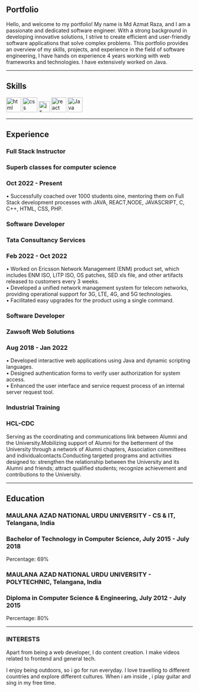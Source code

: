 ## Portfolio

Hello, and welcome to my portfolio! My name is Md Azmat Raza, and I am a passionate and dedicated software engineer. With a strong background in developing innovative solutions, I strive to create efficient and user-friendly software applications that solve complex problems. This portfolio provides an overview of my skills, projects, and experience in the field of software engineering, I have hands on experience 4 years working with web frameworks and technologies. I have extensively worked on Java.

---

## Skills

<p align='left'>
  <img src="https://upload.wikimedia.org/wikipedia/commons/thumb/6/61/HTML5_logo_and_wordmark.svg/2048px-HTML5_logo_and_wordmark.svg.png" alt="html" width="40" height="40">
  <img src='https://upload.wikimedia.org/wikipedia/commons/thumb/d/d5/CSS3_logo_and_wordmark.svg/1200px-CSS3_logo_and_wordmark.svg.png' alt="css" width="40" height="40">
  <img src='https://upload.wikimedia.org/wikipedia/commons/6/6a/JavaScript-logo.png' height='30' width='auto' alt="js">
   <img src="https://upload.wikimedia.org/wikipedia/commons/thumb/a/a7/React-icon.svg/1280px-React-icon.svg.png" alt="react" width="auto" height="40"/>
   <img src="https://img.icons8.com/color/144/java-coffee-cup-logo--v1.png" alt="Java" width="40" height="40"/>
</p>

---

## Experience
### **Full Stack Instructor**
### Superb classes for computer science
### Oct 2022 - Present

• Successfully coached over 1000 students oine, mentoring them on Full Stack development processes with JAVA, REACT,NODE, JAVASCRIPT, C, C++, HTML, CSS, PHP.


### **Software Developer**
### Tata Consultancy Services
### Feb 2022 - Oct 2022

• Worked on Ericsson Network Management (ENM) product set, which includes ENM ISO, LITP ISO, OS patches, SED xls file, and other 
     artifacts released to customers every 3 weeks.<br>
• Developed a unified network management system for telecom networks, providing operational support for 3G, LTE, 4G, and 5G technologies.<br>
• Facilitated easy upgrades for the product using a single command.


### **Software Developer**
### Zawsoft Web Solutions
### Aug 2018 - Jan 2022
• Developed interactive web applications using Java and dynamic scripting languages.<br>
• Designed authentication forms to verify user authorization for system access.<br>
• Enhanced the user interface and service request process of an internal server request tool.

### **Industrial Training**
### HCL-CDC

Serving as the coordinating and communications link between Alumni and the University.Mobilizing support of Alumni for the betterment of the University through a network of Alumni chapters, Association committees and individualcontacts.Conducting targeted programs and activities designed to: strengthen the relationship between the University and its Alumni and friends; attract qualified students; recognize achievement and contributions to the University.


---

## Education

### **MAULANA AZAD NATIONAL URDU UNIVERSITY - CS & IT, Telangana, India**
### Bachelor of Technology in Computer Science, July 2015 - July 2018
Percentage: 69%
### **MAULANA AZAD NATIONAL URDU UNIVERSITY - POLYTECHNIC, Telangana, India**
### Diploma in Computer Science & Engineering, July 2012 - July 2015
Percentage: 80%

---

### INTERESTS
Apart from being a web developer, I do content creation. I make videos related to frontend and general tech.

I enjoy being outdoors, so i go for run everyday. I love travelling to different countries and explore different cultures. When i am inside , i play guitar and sing in my free time.
